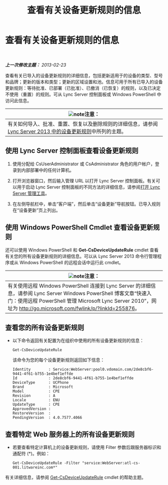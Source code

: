 ﻿---
title: 查看有关设备更新规则的信息
TOCTitle: 查看有关设备更新规则的信息
ms:assetid: d6677ca4-024b-4816-8511-8d7630788107
ms:mtpsurl: https://technet.microsoft.com/zh-cn/library/JJ994077(v=OCS.15)
ms:contentKeyID: 52061140
ms.date: 05/19/2016
mtps_version: v=OCS.15
ms.translationtype: HT
---

# 查看有关设备更新规则的信息

 

_**上一次修改主题：** 2013-02-23_

查看有关已导入的设备更新规则的详细信息，包括更新适用于的设备的类型、型号和品牌；更新的版本和类型；更新的区域设置和池。信息可用于所有已导入的设备更新规则：等待批准、已部署（已批准）、已撤消（已恢复）的规则，以及已决定不使用（重置）的规则。可从 Lync Server 控制面板或 Windows PowerShell 中访问此信息。

<table>
<thead>
<tr class="header">
<th><img src="images/Dn783119.note(OCS.15).gif" title="note" alt="note" />注意：</th>
</tr>
</thead>
<tbody>
<tr class="odd">
<td>有关如何导入、批准、重置、恢复以及删除规则的详细信息，请参阅<a href="lync-server-2013-device-update-rules.md">Lync Server 2013 中的设备更新规则</a>中所列的主题。</td>
</tr>
</tbody>
</table>


## 使用 Lync Server 控制面板查看设备更新规则

1.  使用分配给 CsUserAdministrator 或 CsAdministrator 角色的用户帐户，登录到内部部署中的任何计算机。

2.  打开浏览器窗口，然后输入管理 URL 以打开 Lync Server 控制面板。有关可以用于启动 Lync Server 控制面板的不同方法的详细信息，请参阅[打开 Lync Server 管理工具](lync-server-2013-open-lync-server-administrative-tools.md)。

3.  在左侧导航栏中，单击“客户端”，然后单击“设备更新”导航按钮。已导入规则在“设备更新”页上列出。

## 使用 Windows PowerShell Cmdlet 查看设备更新规则

还可以使用 Windows PowerShell 和 **Get-CsDeviceUpdateRule** cmdlet 查看有关您的所有设备更新规则的详细信息。可以从 Lync Server 2013 命令行管理程序或从 Windows PowerShell 的远程会话中运行此 cmdlet。

<table>
<thead>
<tr class="header">
<th><img src="images/Dn783119.note(OCS.15).gif" title="note" alt="note" />注意：</th>
</tr>
</thead>
<tbody>
<tr class="odd">
<td>有关使用远程 Windows PowerShell 连接到 Lync Server 的详细信息，请参阅 Lync Server Windows PowerShell 博客文章“快速入门：使用远程 PowerShell 管理 Microsoft Lync Server 2010”，网址为 <a href="http://go.microsoft.com/fwlink/p/?linkid=255876">http://go.microsoft.com/fwlink/p/?linkId=255876</a>。</td>
</tr>
</tbody>
</table>


## 查看您的所有设备更新规则

  - 以下命令返回有关配置为在组织中使用的所有设备更新规则的信息：
    
        Get-CsDeviceUpdateRule
    
    该命令为您的每个设备更新规则返回如下信息：
    
        Identity        : Service:WebServer:pool0.vdomain.com/2de8cbf6-9441-4f61-b755-1e4bef1effde
        Id              : 2de8cbf6-9441-4f61-b755-1e4bef1effde
        DeviceType      : UCPhone
        Brand           : Microsoft
        Model           : CPE
        Revision        : A
        Locale          : ENU
        UpdateType      : CPE
        ApprovedVersion :
        RestoreVersion  :
        PendingVersion  : 4.0.7577.4066

## 查看特定 Web 服务器上的所有设备更新规则

  - 若要查看特定计算机上的设备更新规则，请使用 Filter 参数后跟服务器标识和通配符 (\*)。例如：
    
        Get-CsDeviceUpdateRule -Filter "service:WebServer:atl-cs-001.litwareinc.com*"

有关详细信息，请参阅 [Get-CsDeviceUpdateRule](https://docs.microsoft.com/en-us/powershell/module/skype/Get-CsDeviceUpdateRule) cmdlet 的帮助主题。

